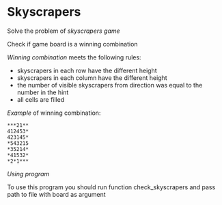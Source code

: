 # Skyscrapers
Solve the problem of *skyscrapers game*

Check if game board is a winning combination


*Winning combination* meets the following rules:
* skyscrapers in each row have the different height
* skyscrapers in each column have the different height
* the number of visible skyscrapers from direction was equal to the number in the hint
* all cells are filled


*Example* of winning combination:

```
***21**
412453*
423145*
*543215
*35214*
*41532*
*2*1***
```

*Using program*

To use this program you should run function check_skyscrapers
and pass path to file with board as argument
